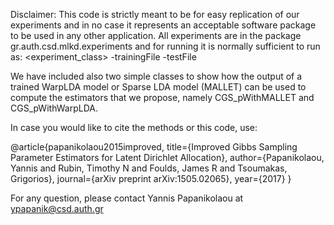 Disclaimer: This code is strictly meant to be for easy replication of our experiments and in no case it represents an acceptable software package to be used in any other application.
All experiments are in the package gr.auth.csd.mlkd.experiments and for running it is normally sufficient to run as:
<experiment_class> -trainingFile <trainFile> -testFile <testFile>

We have included also two simple classes to show how the output of a trained WarpLDA model or Sparse LDA model (MALLET) can be used to compute the estimators that we propose, namely CGS_pWithMALLET and CGS_pWithWarpLDA. 

In case you would like to cite the methods or this code, use:

@article{papanikolaou2015improved,
  title={Improved Gibbs Sampling Parameter Estimators for Latent Dirichlet Allocation},
  author={Papanikolaou, Yannis and Rubin, Timothy N and Foulds, James R and Tsoumakas, Grigorios},
  journal={arXiv preprint arXiv:1505.02065},
  year={2017}
}

For any question, please contact Yannis Papanikolaou at ypapanik@csd.auth.gr
